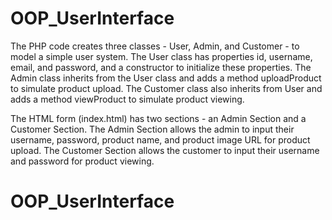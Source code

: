 # OOP_UserInterface

The PHP code creates three classes - User, Admin, and Customer - to model a simple user system. The User class has properties id, username, email, and password, and a constructor to initialize these properties. The Admin class inherits from the User class and adds a method uploadProduct to simulate product upload. The Customer class also inherits from User and adds a method viewProduct to simulate product viewing.

The HTML form (index.html) has two sections - an Admin Section and a Customer Section. The Admin Section allows the admin to input their username, password, product name, and product image URL for product upload. The Customer Section allows the customer to input their username and password for product viewing.
# OOP_UserInterface
